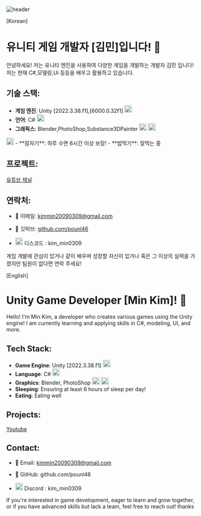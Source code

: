 ![header](https://capsule-render.vercel.app/api?type=waving&color=8FBC8F&height=250&section=header&text=Developer&fontSize=80&animation=fadeIn&fontColor=000000&desc=Kim_Min&descAlignY=65)


[Korean]
# 유니티 게임 개발자 [김민]입니다! 👾

안녕하세요! 저는 유니티 엔진을 사용하여 다양한 게임을 개발하는 개발자 김민 입니다! 저는 현재 C#,모델링,Ui 등등을 배우고 활용하고 있습니다.

## 기술 스택:
- **게임 엔진**: Unity [2022.3.38.f1],[6000.0.32f1] <img src="https://uxwing.com/wp-content/themes/uxwing/download/brands-and-social-media/unity-game-engine-icon.png"  width="20" height="20"/>
- **언어**: C# <img src="https://www.javacodegeeks.com/wp-content/uploads/2024/01/pngegg-1-1.png"  width="20" height="20"/>
- **그래픽스**: Blender,PhotoShop,Substance3DPainter <img src="https://upload.wikimedia.org/wikipedia/commons/thumb/0/0c/Blender_logo_no_text.svg/2503px-Blender_logo_no_text.svg.png"  width="20" height="20"/> <img src="https://upload.wikimedia.org/wikipedia/commons/thumb/a/af/Adobe_Photoshop_CC_icon.svg/2101px-Adobe_Photoshop_CC_icon.svg.png"  width="20" height="20"/>
<img src="https://uxwing.com/wp-content/themes/uxwing/download/brands-and-social-media/adobe-substance-3d-painter-icon.png"  width="20" height="20"/>
- **잠자기**: 하루 수면 6시간 이상 보장!
- **밥먹기**: 잘먹는 중

## 프로젝트:
[유튜브 채널](https://www.youtube.com/channel/UCpoMrZz50yp0kh8G-qyXVoA)

## 연락처:
- 📧 이메일: kimmin20090309@gmail.com
  
- 🔗 깃허브: [github.com/pounl46](https://github.com/pounl46)

- <img src="https://images.crunchbase.com/image/upload/c_pad,f_auto,q_auto:eco,dpr_1/v1440924046/wi1mlnkbn2jluko8pzkj.png"  width="20" height="20"/> 디스코드 : kim_min0309


게임 개발에 관심이 있거나 같이 배우며 성장할 자신이 있거나 혹은 그 이상의 실력을 가졌지만 팀원이 없다면 연락 주세요!

[English]
# Unity Game Developer [Min Kim]! 👾

Hello! I'm Min Kim, a developer who creates various games using the Unity engine! I am currently learning and applying skills in C#, modeling, UI, and more.

## Tech Stack:
- **Game Engine**: Unity [2022.3.38.f1] <img src="https://uxwing.com/wp-content/themes/uxwing/download/brands-and-social-media/unity-game-engine-icon.png"  width="20" height="20"/>
- **Language**: C# <img src="https://www.javacodegeeks.com/wp-content/uploads/2024/01/pngegg-1-1.png"  width="20" height="20"/>
- **Graphics**: Blender, PhotoShop <img src="https://upload.wikimedia.org/wikipedia/commons/thumb/0/0c/Blender_logo_no_text.svg/2503px-Blender_logo_no_text.svg.png"  width="20" height="20"/> <img src="https://upload.wikimedia.org/wikipedia/commons/thumb/a/af/Adobe_Photoshop_CC_icon.svg/2101px-Adobe_Photoshop_CC_icon.svg.png"  width="20" height="20"/>
- **Sleeping**: Ensuring at least 6 hours of sleep per day!
- **Eating**: Eating well

## Projects:
[Youtube](https://www.youtube.com/channel/UCpoMrZz50yp0kh8G-qyXVoA)

## Contact:
- 📧 Email: kimmin20090309@gmail.com

- 🔗 GitHub: github.com/pounl46

- <img src="https://images.crunchbase.com/image/upload/c_pad,f_auto,q_auto:eco,dpr_1/v1440924046/wi1mlnkbn2jluko8pzkj.png"  width="20" height="20"/> Discord : kim_min0309

If you're interested in game development, eager to learn and grow together, or if you have advanced skills but lack a team, feel free to reach out! thanks
